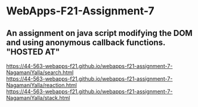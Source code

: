 # WebApps-F21-Assignment-7
An assignment on java script modifying the DOM and using anonymous callback functions.
"HOSTED AT"
---
https://44-563-webapps-f21.github.io/webapps-f21-assignment-7-NagamaniYalla/search.html <br>
https://44-563-webapps-f21.github.io/webapps-f21-assignment-7-NagamaniYalla/reaction.html <br>
https://44-563-webapps-f21.github.io/webapps-f21-assignment-7-NagamaniYalla/stack.html <br>
